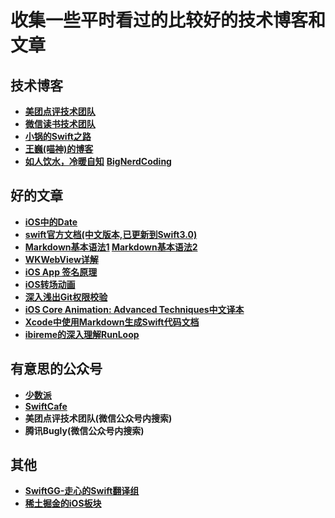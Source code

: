 # 收集一些平时看过的比较好的技术博客和文章

## 技术博客
* **[美团点评技术团队](http://tech.meituan.com/)**
* **[微信读书技术团队](http://wereadteam.github.io/)**
* **[小锅的Swift之路](http://www.swiftyper.com/)**
* **[王巍(喵神)的博客](https://onevcat.com/#blog)**
* **[如人饮水，冷暖自知](http://plainboiledwaterln.cn)**
**[BigNerdCoding](http://bignerdcoding.com)**

## 好的文章
* **[iOS中的Date](http://www.cocoachina.com/swift/20151126/14430.html)**
* **[swift官方文档(中文版本,已更新到Swift3.0)](http://wiki.jikexueyuan.com/project/swift/chapter2/chapter2.html)**
* **[Markdown基本语法1](http://www.appinn.com/markdown/#p)  [Markdown基本语法2](http://www.cnblogs.com/hnrainll/p/3514637.html)**
* **[WKWebView详解](http://mp.weixin.qq.com/s/rhYKLIbXOsUJC_n6dt9UfA)**
* **[iOS App 签名原理](http://wereadteam.github.io/2017/03/13/Signature/)**
* **[iOS转场动画](http://www.jianshu.com/p/ea0132738057)**
* **[深入浅出Git权限校验](http://debugtalk.com/post/head-first-git-authority-verification/)**
* **[iOS Core Animation: Advanced Techniques中文译本](https://zsisme.gitbooks.io/ios-/content/chapter1/layers-and-trees.html)**
* **[Xcode中使用Markdown生成Swift代码文档](http://swift.gg/2016/06/15/swift-markdown/)**
* **[ibireme的深入理解RunLoop](https://blog.ibireme.com/2015/05/18/runloop/)**

## 有意思的公众号
* **[少数派](http://mp.weixin.qq.com/profile?src=3&timestamp=1491034183&ver=1&signature=opPBajHO*iox4ZF71aokG*YcVFO*x4QGVnjXyBNwIcteUXpQZJYKgjEVpuFoYa5OPQgXJgGqXGhrCX-DFuv1Tw==)**
* **[SwiftCafe](http://mp.weixin.qq.com/profile?src=3&timestamp=1491034273&ver=1&signature=dlk4HZMMXQ1p4uCkBw0ITnvhMpLHHZOT10jSk71oRdXH64bfNRJ0-9Dpmc41tahvQUtoAB37nLRiUKx9UAKh-w==)**
* **美团点评技术团队(微信公众号内搜索)**
* **腾讯Bugly(微信公众号内搜索)**

## 其他
* **[SwiftGG-走心的Swift翻译组](http://swift.gg/)**
* **[稀土掘金的iOS板块](https://juejin.im/timeline/ios)**
